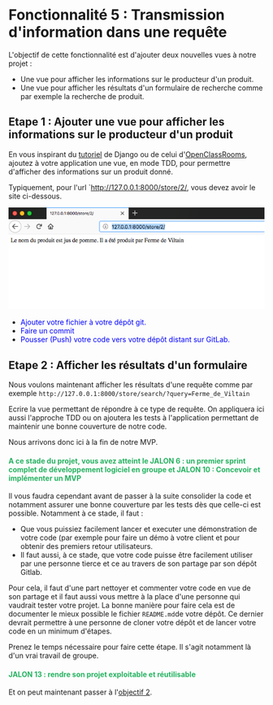 # Fonctionnalité 5 : Transmission d'information dans une requête 


L'objectif de cette fonctionnalité est d'ajouter deux nouvelles vues à notre projet :

 + Une vue pour afficher les informations sur le producteur d'un produit.
 + Une vue pour afficher les résultats d'un formulaire de recherche comme par exemple la recherche de produit.

## Etape 1 : Ajouter une vue pour afficher les informations sur le producteur d'un produit
 
En vous inspirant du [tutoriel](https://docs.djangoproject.com/fr/1.11/intro/tutorial03/#writing-more-views) de Django ou de celui d'[OpenClassRooms](https://openclassrooms.com/fr/courses/4425076-decouvrez-le-framework-django/4631210-passez-des-arguments-a-une-vue), ajoutez à votre application une vue, en mode TDD, pour permettre d'afficher des informations sur un produit donné.

Typiquement, pour l'url `http://127.0.0.1:8000/store/2/, vous devez avoir le site ci-dessous.



![pomme](./images/pomme.png)


+ <span style='color:blue'>Ajouter votre fichier à votre dépôt git.</span>
+ <span style='color:blue'>Faire un commit</span>
+ <span style='color:blue'>Pousser (Push) votre code vers votre dépôt distant sur GitLab.</span> 

 
## Etape 2 : Afficher les résultats d'un formulaire


Nous voulons maintenant afficher les résultats d'une requête comme par exemple `http://127.0.0.1:8000/store/search/?query=Ferme_de_Viltain`

Ecrire la vue permettant de répondre à ce type de requête. On appliquera ici aussi l'approche TDD ou on ajoutera les tests à l'application permettant de maintenir une bonne couverture de notre code.




Nous arrivons donc ici à la fin de notre MVP. 

#### <span style="color: #26B260">A ce stade du projet, vous avez atteint le JALON 6 : un premier sprint complet de développement logiciel en groupe  et  JALON 10 : Concevoir et implémenter un MVP</span> 


Il vous faudra cependant avant de passer à la suite consolider la code et notamment assurer une bonne couverture par les tests dès que celle-ci est possible. 
Notamment à ce stade, il faut :

* Que vous puissiez facilement lancer et executer une démonstration de votre code (par exemple pour faire un démo à votre client et pour obtenir des premiers retour utilisateurs.
* Il faut aussi, à ce stade, que votre code puisse être facilement utiliser par une personne tierce et ce au travers de son partage par son dépôt Gitlab. 


Pour cela, il faut d'une part nettoyer et commenter votre code en vue de son partage et il faut aussi vous mettre à la place d'une personne qui vaudrait tester votre projet. La bonne manière pour faire cela est de documenter le mieux possible le fichier `README.md`de votre dépôt. Ce dernier devrait permettre à une personne de cloner votre dépôt et de lancer votre code en un minimum d'étapes.

Prenez le temps nécessaire pour faire cette étape. Il s'agit notamment là d'un vrai travail de groupe.



#### <span style="color: #26B260"> JALON 13 : rendre son projet exploitable et réutilisable </span> 



Et on peut maintenant passer à l'[objectif 2](https://gitlab-cw4.centralesupelec.fr/celine.hudelot/cs_codingweek_saclaylocal_2020/-/blob/master/TemplateProject_SacalyLocal.md#objectif-2-le-mod%C3%A8le-ajouter-des-informations-et-des-donn%C3%A9es-%C3%A0-notre-site).









   